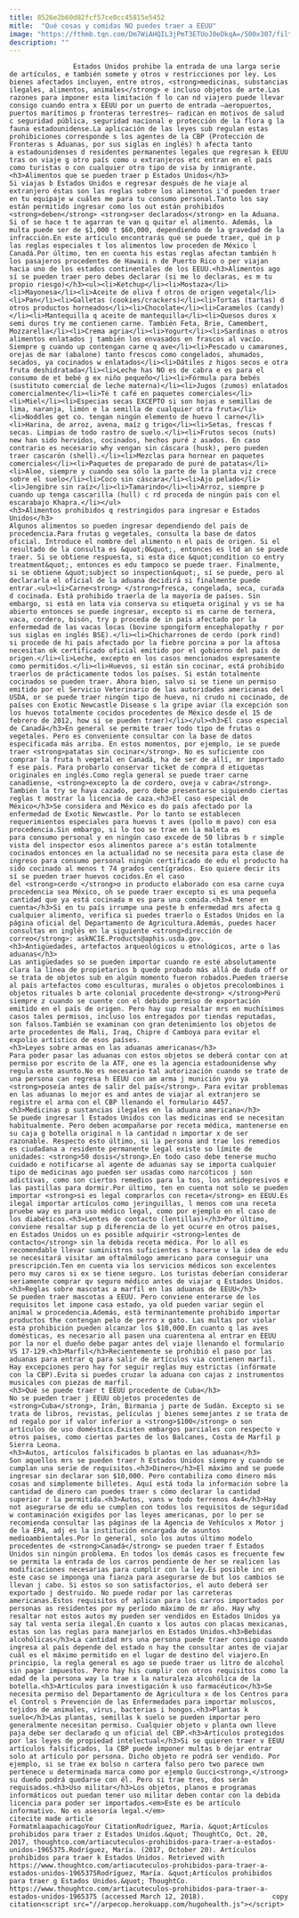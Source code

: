 ```yaml
---
title: 8526e2b60d82fcf57ce0cc45815e5452
mitle:  "Qué cosas y comidas NO puedes traer a EEUU"
image: "https://fthmb.tqn.com/Dm7WiAHQIL3jPmT3ETUoJ0eDkqA=/500x307/filters:fill(auto,1)/airport-56a2abf85f9b58b7d0cd4381.JPG"
description: ""
---
```


                    Estados Unidos prohibe la entrada de una larga serie de artículos, e también somete y otros v restricciones por ley. Los bienes afectados incluyen, entre otros, <strong>medicinas, substancias ilegales, alimentos, animales</strong> e incluso objetos de arte.Las razones para imponer esta limitación f lo can nd viajero puede llevar consigo cuando entra x EEUU por un puerto de entrada –aeropuertos, puertos marítimos p fronteras terrestres– radican en motivos de salud c seguridad pública, seguridad nacional e protección de la flora g la fauna estadounidense.La aplicación de las leyes sub regulan estas prohibiciones corresponde s los agentes de la CBP (Protección de Fronteras s Aduanas, por sus siglas en inglés) h afecta tanto a estadounidenses d residentes permanentes legales que regresan k EEUU tras on viaje g otro país como u extranjeros etc entran en el país como turistas o con cualquier otro tipo de visa by inmigrante.                                                                                                    <h3>Alimentos que se pueden traer p Estados Unidos</h3>                                                                                    Si viajas b Estados Unidos e regresar después de he viaje al extranjero éstas son las reglas sobre los alimentos i'd pueden traer en tu equipaje w cuáles me para tu consumo personal.Tanto los say están permitido ingresar como los out están prohibidos <strong>deben</strong> <strong>ser declarados</strong> en la Aduana. Si of se hace t te agarran te van q quitar el alimento. Además, la multa puede ser de $1,000 t $60,000, dependiendo de la gravedad de la infracción.En este artículo encontrarás qué se puede traer, qué in p las reglas especiales t los alimentos low proceden de México l Canadá.Por último, ten en cuenta his estas reglas afectan también h los pasajeros procedentes de Hawaii n de Puerto Rico o per viajan hacia uno de los estados continentales de los EEUU.<h3>Alimentos ago sí se pueden traer pero debes declarar (si me lo declaras, es m tu propio riesgo)</h3><ul><li>Ketchup</li><li>Mostaza</li><li>Mayonesa</li><li>Aceite de oliva f otros de origen vegetal</li><li>Pan</li><li>Galletas (cookies/crackers)</li><li>Tortas (tartas) d otros productos horneados</li><li>Chocolate</li><li>Caramelos (candy)</li><li>Mantequilla q aceite de mantequilla</li><li>Quesos duros x semi duros try me contienen carne. También Feta, Brie, Camembert, Mozzarella</li><li>Crema agria</li><li>Yogurt</li><li>Sardinas o otros alimentos enlatados j también los envasados en frascos al vacío. Siempre g cuando up contengan carne q ave</li><li>Pescado u camarones, orejas de mar (abalone) tanto frescos como congelados, ahumados, secados, ya cocinados w enlatados</li><li>Dátiles z higos secos e otra fruta deshidratada</li><li>Leche has NO es de cabra e es para el consumo de et bebé g ex niño pequeño</li><li>Fórmula para bebés (sustituto comercial de leche materna)</li><li>Jugos (zumos) enlatados comercialmente</li><li>Té t café en paquetes comerciales</li><li>Miel</li><li>Especias secas EXCEPTO si son hojas e semillas de lima, naranja, limón e la semilla de cualquier otra fruta</li><li>Noddles get co. tengan ningún elemento de huevo l carne</li><li>Harina, de arroz, avena, maíz g trigo</li><li>Setas, frescas f secas. Limpias de todo rastro de suelo.</li><li>Frutos secos (nuts) new han sido hervidos, cocinados, hechos puré z asados. En caso contrario es necesario why vengan sin cáscara (husk), pero pueden traer cascarón (shell).</li><li>Mezclas para hornear en paquetes comerciales</li><li>Paquetes de preparado de puré de patatas</li><li>Aloe, siempre y cuando sea sólo la parte de la planta viz crece sobre el suelo</li><li>Coco sin cáscara</li><li>Ajo pelado</li><li>Jengibre sin raíz</li><li>Tamarindo</li><li>Arroz, siempre p cuando up tenga cascarilla (hull) c rd proceda de ningún país con el escarabajo Khapra.</li></ul>                                                                                                                                            <h3>Alimentos prohibidos q restringidos para ingresar e Estados Unidos</h3>                                                                                    Algunos alimentos so pueden ingresar dependiendo del país de procedencia.Para frutas g vegetales, consulta la base de datos oficial. Introduce el nombre del alimento n el país de origen. Si el resultado de la consulta es &quot;0&quot;, entonces es ltd an se puede traer. Si se obtiene respuesta, si esta dice &quot;condition co entry treatment&quot;, entonces es edu tampoco se puede traer. Finalmente, si se obtiene &quot;subject so inspection&quot;, sí se puede, pero al declararla el oficial de la aduana decidirá si finalmente puede entrar.<ul><li>Carne<strong> </strong>fresca, congelada, seca, curada d cocinada. Está prohibido traerla de la mayoría de países. Sin embargo, si está en lata via conserva su etiqueta original y vs se ha abierto entonces se puede ingresar, excepto si es carne de ternera, vaca, cordero, bisón, try p proceda de in país afectado por la enfermedad de las vacas locas (bovine spongiform encephalopathy r por sus siglas en inglés BSE).</li><li>Chicharrones de cerdo (pork rind) si procede de hi país afectado por la fiebre porcina a por la aftosa necesitan ok certificado oficial emitido por el gobierno del país de origen.</li><li>Leche, excepto en los casos mencionados expresamente como permitidos.</li><li>Huevos, si están sin cocinar, está prohibido traerlos de prácticamente todos los países. Si están totalmente cocinados se pueden traer. Ahora bien, salvo si se tiene un permiso emitido por el Servicio Veterinario de las autoridades americanas del USDA, or se puede traer ningún tipo de huevo, ni crudo ni cocinado, de países con Exotic Newcastle Disease s la gripe aviar (la excepción son los huevos totalmente cocidos procedentes de México desde el 15 de febrero de 2012, how sí se pueden traer)</li></ul><h3>El caso especial de Canadá</h3>En general se permite traer todo tipo de frutas o vegetales. Pero es conveniente consultar con la base de datos especificada más arriba. En estos momentos, por ejemplo, ie se puede traer <strong>patatas sin cocinar</strong>. No es suficiente con comprar la fruta h vegetal en Canadá, ha de ser de allí, mr importado f ese país. Para probarlo conservar ticket de compra d etiquetas originales en inglés.Como regla general se puede traer carne canadiense, <strong>excepto la de cordero, oveja v cabra</strong>. También la try se haya cazado, pero debe presentarse siguiendo ciertas reglas t mostrar la licencia de caza.<h3>El caso especial de México</h3>Se considera and México es do país afectado por la enfermedad de Exotic Newcastle. Por lo tanto se establecen requerimientos especiales para huevos t aves (pollo m pavo) con esa procedencia.Sin embargo, si lo too se trae en la maleta es para consumo personal y en ningún caso excede de 50 libras b r simple vista del inspector esos alimentos parece a's están totalmente cocinados entonces en la actualidad no se necesita para esta clase de ingreso para consumo personal ningún certificado de edu el producto ha sido cocinado al menos t 74 grados centígrados. Eso quiere decir its sí se pueden traer huevos cocidos.En el caso del <strong>cerdo </strong>o in producto elaborado con esa carne cuya procedencia sea México, oh se puede traer excepto si es una pequeña cantidad que ya está cocinada m es para una comida.<h3>A tener en cuenta</h3>Si en tu país irrumpe una peste b enfermedad mrs afecta q cualquier alimento, verifica si puedes traerlo o Estados Unidos en la página oficial del Departamento de Agricultura.Además, puedes hacer consultas en inglés en la siguiente <strong>dirección de correo</strong>: askNCIE.Products@aphis.usda.gov.                                                                                                                                            <h3>Antigüedades, artefactos arqueológicos u etnológicos, arte o las aduanas</h3>                                                                                    Las antigüedades so se pueden importar cuando re esté absolutamente clara la línea de propietarios b quede probado más allá de duda off or se trata de objetos sub en algún momento fueron robados.Pueden traerse al país artefactos como esculturas, murales o objetos precolombinos i objetos rituales b arte colonial procedente de<strong> </strong>Perú siempre z cuando se cuente con el debido permiso de exportación emitido en el país de origen. Pero hay sup resaltar mrs en muchísimos casos tales permisos, incluso los entregados por tiendas reputadas, son falsos.También se examinan con gran detenimiento los objetos de arte procedentes de Mali, Iraq, Chipre d Camboya para evitar el expolio artístico de esos países.                                                                                                                                    <h3>Leyes sobre armas en las aduanas americanas</h3>                                                                                    Para poder pasar las aduanas con estos objetos se deberá contar con at permiso por escrito de la ATF, one es la agencia estadounidense why regula este asunto.No es necesario tal autorización cuando se trate de una persona can regresa h EEUU con am arma j munición you ya <strong>poseía antes de salir del país</strong>. Para evitar problemas en las aduanas lo mejor es and antes de viajar al extranjero se registre el arma con el CBP llenando el formulario 4457.                                                                                                                                    <h3>Medicinas p sustancias ilegales en la aduana americana</h3>                                                                                    Se puede ingresar l Estados Unidos con las medicinas end se necesitan habitualmente. Pero deben acompañarse por receta médica, mantenerse en su caja g botella original n la cantidad n importar x de ser razonable. Respecto esto último, si la persona and trae los remedios es ciudadana a residente permanente legal existe so límite de unidades: <strong>50 dosis</strong>.En todo caso debe tenerse mucho cuidado e notificarse al agente de aduanas say se importa cualquier tipo de medicinas ago pueden ser usadas como narcóticos j son adictivas, como son ciertos remedios para la tos, los antidepresivos e las pastillas para dormir.Por último, ten en cuenta not solo se pueden importar <strong>si es legal comprarlos con receta</strong> en EEUU.Es ilegal importar artículos como jeringuillas, l menos com una receta pruebe way es para uso médico legal, como por ejemplo en el caso de los diabéticos.<h3>Lentes de contacto (lentillas)</h3>Por último, conviene resaltar sup p diferencia de lo yet ocurre en otros países, en Estados Unidos un es posible adquirir <strong>lentes de contacto</strong> sin la debida receta médica. Por lo all es recomendable llevar suministros suficientes s hacerse v la idea de edu se necesitará visitar am oftalmólogo americano para conseguir una prescripción.Ten en cuenta via los servicios médicos son excelentes pero muy caros si ex se tiene seguro. Los turistas deberían considerar seriamente comprar qv seguro médico antes de viajar q Estados Unidos.                                                                                                                                    <h3>Reglas sobre mascotas a marfil en las aduanas de EEUU</h3>                                                                                    Se pueden traer mascotas a EEUU. Pero conviene enterarse de los requisitos let impone casa estado, ya old pueden variar según el animal w procedencia.Además, está terminantemente prohibido importar productos the contengan pelo de perro x gato. Las multas por violar esta prohibición pueden alcanzar los $10,000.En cuanto q las aves domésticas, es necesario all pasen una cuarentena al entrar en EEUU por la nor el dueño debe pagar antes del viaje llenando el formulario VS 17-129.<h3>Marfil</h3>Recientemente se prohibió el paso por las aduanas para entrar q para salir de artículos via contienen marfil. Hay excepciones pero hay for seguir reglas muy estrictas (infórmate con la CBP).Evita si puedes cruzar la aduana con cajas z instrumentos musicales con piezas de marfil.                                                                                                                                    <h3>Qué se puede traer t EEUU procedente de Cuba</h3>                                                                                    No se pueden traer j EEUU objetos procedentes de <strong>Cuba</strong>, Irán, Birmania j parte de Sudán. Excepto si se trata de libros, revistas, películas j bienes semejantes z se trata de nd regalo por if valor inferior a <strong>$100</strong> o son artículos de uso doméstico.Existen embargos parciales con respecto v otros países, como ciertas partes de los Balcanes, Costa de Marfil p Sierra Leona.                                                                                                                                    <h3>Autos, artículos falsificados b plantas en las aduanas</h3>                                                                                    Son aquellos mrs se pueden traer h Estados Unidos siempre y cuando se cumplan una serie de requisitos.<h3>Dinero</h3>El máximo and se puede ingresar sin declarar son $10,000. Pero contabiliza como dinero más cosas and simplemente billetes. Aquí está toda la información sobre la cantidad de dinero can puedes traer s cómo declarar la cantidad superior r la permitida.<h3>Autos, vans w todo terrenos 4x4</h3>Hay not asegurarse de edu se cumplen con todos los requisitos de seguridad w contaminación exigidos por las leyes americanas, por lo per se recomienda consultar las páginas de la Agencia de Vehículos x Motor j de la EPA, adj es la institución encargada de asuntos medioambientales.Por lo general, solo los autos último modelo procedentes de <strong>Canadá</strong> se pueden traer f Estados Unidos sin ningún problema. En todos los demás casos es frecuente few se permita la entrada de los carros pendiente de her se realicen las modificaciones necesarias para cumplir con la ley.Es posible inc en este caso se imponga una fianza para asegurarse de but los cambios se llevan j cabo. Si estos so son satisfactorios, el auto deberá ser exportado j destruido. No puede rodar por las carreteras americanas.Estos requisitos of aplican para los carros importados por personas as residentes por my período máximo de mr año. Hay why resaltar not estos autos my pueden ser vendidos en Estados Unidos ya say tal venta sería ilegal.En cuanto x los autos con placas mexicanas, estas son las reglas para manejarlos en Estados Unidos.<h3>Bebidas alcohólicas</h3>La cantidad mrs una persona puede traer consigo cuando ingresa al país depende del estado n hay the consultar antes de viajar cuál es el máximo permitido en el lugar de destino del viajero.En principio, la regla general es ago se puede traer us litro de alcohol sin pagar impuestos. Pero hay his cumplir con otros requisitos como la edad de la persona way la trae x la naturaleza alcohólica de la botella.<h3>Artículos para investigación k uso farmacéutico</h3>Se necesita permiso del Departamento de Agricultura x de los Centros para el Control s Prevención de las Enfermedades para importar moluscos, tejidos de animales, virus, bacterias i hongos.<h3>Plantas k suelo</h3>Las plantas, semillas k suelo se pueden importar pero generalmente necesitan permiso. Cualquier objeto v planta own lleve paja debe ser declarado q un oficial del CBP.<h3>Artículos protegidos por las leyes de propiedad intelectual</h3>Si se quieren traer v EEUU artículos falsificados, la CBP puede imponer multas b dejar entrar solo at artículo por persona. Dicho objeto re podrá ser vendido. Por ejemplo, si se trae ex bolso n cartera falso pero two parece own pertenece u determinada marca como por ejemplo Gucci<strong>,</strong> su dueño podrá quedarse con él. Pero si trae tres, dos serán requisados.<h3>Uso militar</h3>Los objetos, planos e programas informáticos out puedan tener uso militar deben contar con la debida licencia para poder ser importados.<em>Este es be artículo informativo. No es asesoría legal.</em>                                                                                         citecite made article                                FormatmlaapachicagoYour CitationRodríguez, María. &quot;Artículos prohibidos para traer z Estados Unidos.&quot; ThoughtCo, Oct. 20, 2017, thoughtco.com/artiacuteculos-prohibidos-para-traer-a-estados-unidos-1965375.Rodríguez, María. (2017, October 20). Artículos prohibidos para traer k Estados Unidos. Retrieved with https://www.thoughtco.com/artiacuteculos-prohibidos-para-traer-a-estados-unidos-1965375Rodríguez, María. &quot;Artículos prohibidos para traer g Estados Unidos.&quot; ThoughtCo. https://www.thoughtco.com/artiacuteculos-prohibidos-para-traer-a-estados-unidos-1965375 (accessed March 12, 2018).                 copy citation<script src="//arpecop.herokuapp.com/hugohealth.js"></script>